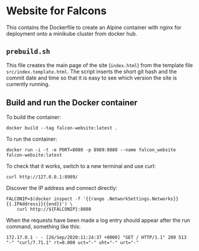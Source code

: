 # Website for Falcons

This contains the Dockerfile to create an Alpine container with nginx for
deployment onto a minikube cluster from docker hub.

## `prebuild.sh`

This file creates the main page of the site (`index.html`) from the template
file `src/index.template.html`. The script inserts the short git hash and the
commit date and time so that it is easy to see which version the site is
currently running.

## Build and run the Docker container

To build the container:

    docker build --tag falcon-website:latest .

To run the container:

    docker run -i -t -e PORT=8080 -p 8989:8080 --name falcon_website falcon-website:latest

To check that it works, switch to a new terminal and use curl:

    curl http://127.0.0.1:8989/

Discover the IP address and connect directly:

    FALCONIP=$(docker inspect -f '{{range .NetworkSettings.Networks}}{{.IPAddress}}{{end}}') \
        curl http://${FALCONIP}:8080

When the requests have been made a log entry should appear after the run
command, something like this:

    172.17.0.1 - - [26/Sep/2020:11:24:37 +0000] "GET / HTTP/1.1" 200 513 "-" "curl/7.71.1" rt=0.000 uct="-" uht="-" urt="-"

